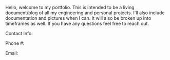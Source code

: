 Hello, welcome to my portfolio. This is intended to be a living document/blog
of all my engineering and personal projects. I'll also include documentation
and pictures when I can. It will also be broken up into timeframes as well. If
you have any questions feel free to reach out.

Contact Info:

Phone #:

Email: 
